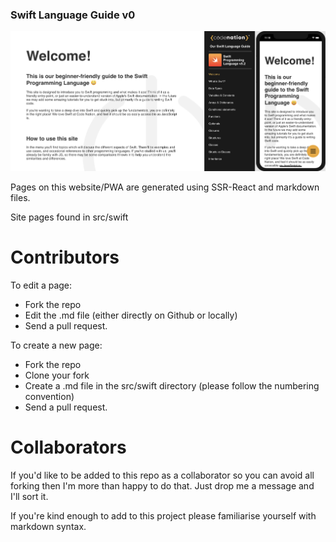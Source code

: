 
### Swift Language Guide v0

![screens](./screens.png)

Pages on this website/PWA are generated using SSR-React and markdown files.

Site pages found in src/swift

# Contributors
To edit a page:
 - Fork the repo
 - Edit the .md file (either directly on Github or locally)
 - Send a pull request.

To create a new page:
- Fork the repo
- Clone your fork
- Create a .md file in the src/swift directory (please follow the numbering convention)
- Send a pull request.

# Collaborators
If you'd like to be added to this repo as a collaborator so you can avoid all forking then I'm more than happy to do that. Just drop me a message and I'll sort it. 

If you're kind enough to add to this project please familiarise yourself with markdown syntax.
